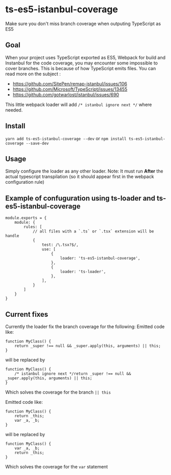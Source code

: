 # ts-es5-istanbul-coverage
Make sure you don't miss branch coverage when outputing TypeScript as ES5

## Goal
When your project uses TypeScript exported as ES5, Webpack for build and Instanbul for the code coverage, you may encounter some impossible to cover branches.
This is because of how TypeScript emits files.
You can read more on the subject :
 - https://github.com/SitePen/remap-istanbul/issues/106
 - https://github.com/Microsoft/TypeScript/issues/13455
 - https://github.com/gotwarlost/istanbul/issues/690

This little webpack loader will add `/* istanbul ignore next */` where needed.

## Install
`yarn add ts-es5-istanbul-coverage --dev`
or
`npm install ts-es5-istanbul-coverage --save-dev`

## Usage
Simply configure the loader as any other loader.
Note: It must run **After** the actual typescript transpilation (so it should appear first in the webpack configuration rule)

## Example of confuguration using ts-loader and ts-es5-istanbul-coverage
```
module.exports = {
	module: {
		rules: [
			// all files with a `.ts` or `.tsx` extension will be handle
			{
				test: /\.tsx?$/,
				use: [
					{
						loader: 'ts-es5-istanbul-coverage',
					},
					{
						loader: 'ts-loader',
					},
				],
			}
		]
	}
}
```

## Current fixes
Currently the loader fix the branch coverage for the following:
Emitted code like:
```
function MyClass() {
	return _super !== null && _super.apply(this, arguments) || this;
}
```
will be replaced by
```
function MyClass() {
	/* istanbul ignore next */return _super !== null && _super.apply(this, arguments) || this;
}
```
Which solves the coverage for the branch `|| this`

Emitted code like:
```
function MyClass() {
    return _this;
    var _a, _b;
}
```
will be replaced by
```
function MyClass() {
    var _a, _b;
    return _this;
}
```
Which solves the coverage for the `var` statement
